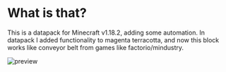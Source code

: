 # What is that?
This is a datapack for Minecraft v1.18.2, adding some automation.
In datapack I added functionality to magenta terracotta, and now this block works like conveyor belt from games like factorio/mindustry.

![preview](https://user-images.githubusercontent.com/52829258/167394046-e60c272c-2e9f-41cf-8e5e-eb93d39b97df.gif)
